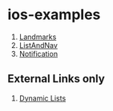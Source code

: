 # ios-examples

1. [Landmarks](https://github.com/peterlamar/ios-examples/tree/master/Landmarks)
1. [ListAndNav](https://github.com/peterlamar/ios-examples/tree/master/ListsAndNav)
1. [Notification](https://github.com/peterlamar/ios-examples/tree/master/IOSLocalNotificationTutorial)

## External Links only

1. [Dynamic Lists](https://medium.com/flawless-app-stories/swiftui-dynamic-list-identifiable-73c56215f9ff)

